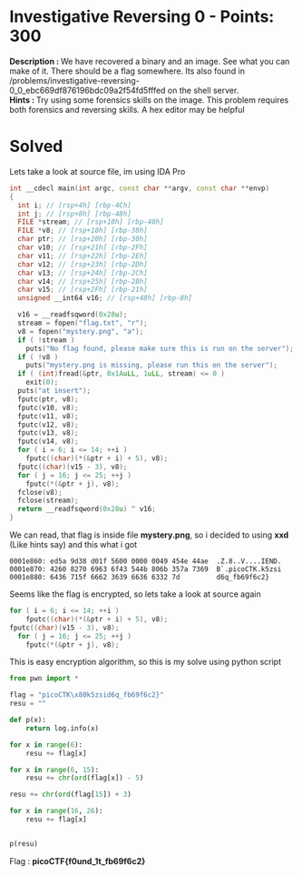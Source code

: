 # Investigative Reversing 0 - Points: 300
<b>Description : </b>We have recovered a binary and an image. See what you can make of it. There should be a flag somewhere. Its also found in /problems/investigative-reversing-0_0_ebc669df876196bdc09a2f54fd5fffed on the shell server.<br>
<b>Hints : </b>Try using some forensics skills on the image. This problem requires both forensics and reversing skills. A hex editor may be helpful
# Solved
Lets take a look at source file, im using IDA Pro
```cpp
int __cdecl main(int argc, const char **argv, const char **envp)
{
  int i; // [rsp+4h] [rbp-4Ch]
  int j; // [rsp+8h] [rbp-48h]
  FILE *stream; // [rsp+10h] [rbp-40h]
  FILE *v8; // [rsp+18h] [rbp-38h]
  char ptr; // [rsp+20h] [rbp-30h]
  char v10; // [rsp+21h] [rbp-2Fh]
  char v11; // [rsp+22h] [rbp-2Eh]
  char v12; // [rsp+23h] [rbp-2Dh]
  char v13; // [rsp+24h] [rbp-2Ch]
  char v14; // [rsp+25h] [rbp-2Bh]
  char v15; // [rsp+2Fh] [rbp-21h]
  unsigned __int64 v16; // [rsp+48h] [rbp-8h]

  v16 = __readfsqword(0x28u);
  stream = fopen("flag.txt", "r");
  v8 = fopen("mystery.png", "a");
  if ( !stream )
    puts("No flag found, please make sure this is run on the server");
  if ( !v8 )
    puts("mystery.png is missing, please run this on the server");
  if ( (int)fread(&ptr, 0x1AuLL, 1uLL, stream) <= 0 )
    exit(0);
  puts("at insert");
  fputc(ptr, v8);
  fputc(v10, v8);
  fputc(v11, v8);
  fputc(v12, v8);
  fputc(v13, v8);
  fputc(v14, v8);
  for ( i = 6; i <= 14; ++i )
    fputc((char)(*(&ptr + i) + 5), v8);
  fputc((char)(v15 - 3), v8);
  for ( j = 16; j <= 25; ++j )
    fputc(*(&ptr + j), v8);
  fclose(v8);
  fclose(stream);
  return __readfsqword(0x28u) ^ v16;
}
```
We can read, that flag is inside file <b>mystery.png</b>, so i decided to using <b>xxd</b> (Like hints say) and this what i got
```
0001e860: ed5a 9d38 d01f 5600 0000 0049 454e 44ae  .Z.8..V....IEND.
0001e870: 4260 8270 6963 6f43 544b 806b 357a 7369  B`.picoCTK.k5zsi
0001e880: 6436 715f 6662 3639 6636 6332 7d         d6q_fb69f6c2}
```
Seems like the flag is encrypted, so lets take a look at source again
```cpp
for ( i = 6; i <= 14; ++i )
    fputc((char)(*(&ptr + i) + 5), v8);
fputc((char)(v15 - 3), v8);
  for ( j = 16; j <= 25; ++j )
    fputc(*(&ptr + j), v8);
```
This is easy encryption algorithm, so this is my solve using python script
```python
from pwn import *

flag = "picoCTK\x80k5zsid6q_fb69f6c2}"
resu = ""

def p(x):
    return log.info(x)

for x in range(6):
    resu += flag[x]

for x in range(6, 15):
    resu += chr(ord(flag[x]) - 5)

resu += chr(ord(flag[15]) + 3)

for x in range(16, 26):
    resu += flag[x]


p(resu)
```
Flag : <b>picoCTF{f0und_1t_fb69f6c2}</b>